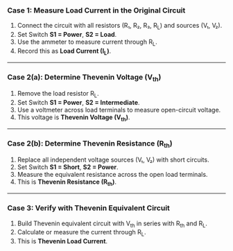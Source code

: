 

###  Case 1: Measure Load Current in the Original Circuit
1. Connect the circuit with all resistors (R₁, R₂, R₃, R<sub>L</sub>) and sources (V₁, V₂).
2. Set Switch **S1 = Power**, **S2 = Load**.
3. Use the ammeter to measure current through R<sub>L</sub>.
4. Record this as **Load Current (I<sub>L</sub>)**.

---

###  Case 2(a): Determine Thevenin Voltage (V<sub>th</sub>)
1. Remove the load resistor R<sub>L</sub>.
2. Set Switch **S1 = Power**, **S2 = Intermediate**.
3. Use a voltmeter across load terminals to measure open-circuit voltage.
4. This voltage is **Thevenin Voltage (V<sub>th</sub>)**.

---

###  Case 2(b): Determine Thevenin Resistance (R<sub>th</sub>)
1. Replace all independent voltage sources (V₁, V₂) with short circuits.
2. Set Switch **S1 = Short**, **S2 = Power**.
3. Measure the equivalent resistance across the open load terminals.
4. This is **Thevenin Resistance (R<sub>th</sub>)**.

---

###  Case 3: Verify with Thevenin Equivalent Circuit
1. Build Thevenin equivalent circuit with V<sub>th</sub> in series with R<sub>th</sub> and R<sub>L</sub>.
2. Calculate or measure the current through R<sub>L</sub>.
3. This is **Thevenin Load Current**.
